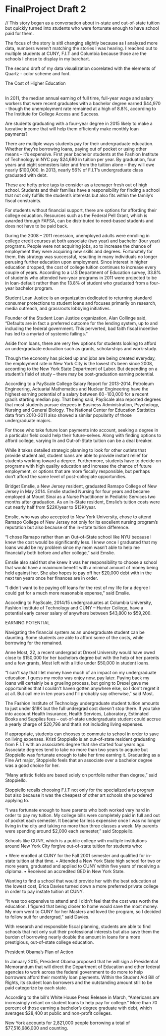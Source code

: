 # FinalProject Draft 2



// This story began as a conversation about in-state and out-of-state tuition but quickly turned into students who were fortunate enough to have school paid for them. 
   
   The focus of the story is sitll changing slightly because as I analyzed more data, numbers weren't matching the stories I was hearing. I reached out to multiple students at CUNY, F.I.T and Columbia because those are the schools I chose to display in my barchart.
   
   The second draft of my data visualization coorelated with the elements of Quartz - color scheme and font. 
   
The Cost of Higher Education

<br />In 2011, the median annual earning of full time, full-year wage and salary workers that were recent graduates with a bachelor degree earned $44,970 - though the unemployment rate remained at a high of 8.8%, according to The Institute for College Access and Success.

Are students graduating with a four-year degree in 2015 likely to make a lucrative income that will help them efficiently make monthly loan payments?

There are multiple ways students pay for their undergraduate education. Whether they’re borrowing loans, paying out of pocket or using other means – it’s expensive. First year bachelor students at the Fashion Institute of Technology in NYC pay $24,680 in tuition per year. By graduation, four years and eight semesters later and from the tuition alone – they will owe nearly $100,000. In 2013, nearly 56% of F.I.T’s undergraduate class graduated with debt.  

These are hefty price tags to consider as a teenager fresh out of high school. Students and their families have a responsibility for finding a school that not only fulfills the student’s interests but also fits within the family’s fiscal constraints. 

For students without financial support, there are options for affording their college education. Resources such as the Federal Pell Grant, which is awarded through FAFSA, can be distributed to need-based students and does not have to be paid back. 

During the 2008 – 2011 recession, unemployed adults were enrolling in college credit courses at both associate (two year) and bachelor (four year) programs. People were not acquiring jobs, so to increase the chance of employment they were acquiring new skills and degrees. Fortunately for them, this strategy was successful, resulting in many individuals no longer perusing further education upon employment. Since interest in higher education dropped, the cost of college tuition continues to increase every couple of years. According to a U.S Department of Education survey, 33.8% of students who attended two-year programs in 2011 were projected to be in loan-default rather than the 13.8% of student who graduated from a four-year bachelor program. 

Student Loan Justice is an organization dedicated to returning standard consumer protections to student loans and focuses primarily on research, media outreach, and grassroots lobbying initiatives.

Founder of the Student Loan Justice organization, Alan Collinge said, “Defaults are in fact a preferred outcome for the lending system, up to and including the federal government.  This perverted, bad faith fiscal incentive has led to a myriad of systemic failings.”

Aside from loans, there are very few options for students looking to afford an undergraduate education such as grants, scholarships and work-study.  

Though the economy has picked up and jobs are being created everyday, the employment rate in New York City is the lowest it’s been since 2008, according to the New York State Department of Labor. But depending on a student’s field of study – there may be post-graduation earning potential.

According to a PayScale College Salary Report for 2013-2014, Petroleum Engineering, Actuarial Mathematics and Nuclear Engineering have the highest earning potential of a salary between $60-$103,000 for a recent grad’s starting median pay. That being said, PayScale also reported degrees that most students pursue degrees in Business Administration, Psychology, Nursing and General Biology. The National Center for Education Statistics data from 2010-2011 also showed a similar popularity of those undergraduate majors.  

For those who take future loan payments into account, seeking a degree in a particular field could help their future-selves. Along with finding options to afford college, varying In and Out-of-State tuition can be a deal breaker. 

While it takes detailed strategic planning to look for other outlets that provide student aid, student loans are able to provide instant relief for students working toward a degree. Furthermore, students have to decide on programs with high quality education and increase the chance of future employment, or options that are more fiscally responsible, but perhaps don’t afford the same level of post-collegiate opportunities.

Bridget Emslie, a New Jersey resident, graduated Ramapo College of New Jersey in May 2014. Emslie studied Nursing for four years and became employed at Mount Sinai as a Nurse Practitioner in Pediatric Services two months after graduation. As an In-State resident, Emslie’s tuition costs were cut nearly half from $22K/year to $13K/year. 

Emslie, who was also accepted to New York University, chose to attend Ramapo College of New Jersey not only for its excellent nursing program’s reputation but also because of the in-state tuition difference. 

“I chose Ramapo rather than an Out-of-State school like NYU because I knew the cost would be significantly less. I knew once I graduated that my loans would be my problem since my mom wasn’t able to help me financially both before and after college,” said Emslie.

Emslie also said that she knew it was her responsibility to choose a school that would have a maximum benefit with a minimal amount of money being held against her. She also hopes to pay off her $20,000 debt with in the next ten years once her finances are in order.

“I didn't want to be paying off loans for the rest of my life for a degree I could get for a much more reasonable expense,” said Emslie.  

According to PayScale, 2014/15 undergraduates at Columbia University, Fashion Institute of Technology and CUNY – Hunter College, have a potential early career salary of anywhere between $43,800 to $59,200.

EARNING POTENTIAL

Navigating the financial system as an undergraduate student can be daunting. Some students are able to afford some of the costs, while borrowing for the remained.

Anne Most, 22, a recent undergrad at Drexel University would have owed close to $150,000 for her bachelors degree but with the help of her parents and a few grants, Most left with a little under $50,000 in student loans.
  
“I can't say that I let money have much of an impact on my undergraduate education. I guess my motto was enjoy now, pay later. Paying back my loans will certainly be a grueling process, but going to Drexel gave me opportunities that I couldn't haven gotten anywhere else, so I don't regret it at all. But call me in ten years and I'll probably say otherwise,” said Most.

The Fashion Institute of Technology undergraduate student tuition amounts to just under $18K but the full undergrad cost doesn’t stop there. If you take into account Health Insurance, Health Services, Laboratory, Estimated Books and Supplies fees – out-of-state undergraduate student could accrue a yearly charge of $20,796 and that’s not including living expenses. 

If appropriate, students can chooses to commute to school in order to save on living expenses. Kristi Stoppiello is an out-of-state resident graduating from F.I.T with an associate’s degree that she started four years ago. Associate degrees tend to take no more than two years to acquire but Stoppiello was fortunate enough to take her time earning it. Graduating as a Fine Art major, Stoppiello feels that an associate over a bachelor degree was a good choice for her.

“Many artistic fields are based solely on portfolio rather than degree,” said Stoppiello.

Stoppiello recalls choosing F.I.T not only for the specialized arts program but also because it was the cheapest of other art schools she pondered applying to. 

“I was fortunate enough to have parents who both worked very hard in order to pay my tuition. My college bills were completely paid in full and out of pocket each semester. It became far less expensive once I was no longer living in the city and taking no more than three classes a week. My parents were spending around $2,000 each semester,” said Stoppiello.

Schools like CUNY, which is a public college with multiple institutions around New York City forgive out-of-state tuition for students who:

•	Were enrolled at CUNY for the Fall 2001 semester and qualified for in-state tuition at that time. 
•	Attended a New York State high school for two or more years, graduated and applied to CUNY within five years of receiving a diploma.
•	Received an accredited GED in New York State.

Wanting to find a school that would provide her with the best education at the lowest cost, Erica Davies turned down a more preferred private college in order to pay instate tuition at CUNY. 

“It was too expensive to attend and I didn't feel that the cost was worth the education. I figured that being closer to home would save the most money. My mom went to CUNY for her Masters and loved the program, so I decided to follow suit for undergrad,” said Davies. 

With research and responsible fiscal planning, students are able to find schools that not only suit their professional interests but also save them the burden of borrowing nearly double the amount in loans for a more prestigious, out-of-state college education. 

President Obama’s Plan of Action

In January 2015, President Obama proposed that he will sign a Presidential Memorandum that will direct the Department of Education and other federal agencies to work across the federal government to do more to help borrowers afford their monthly loan payments. Within the Student Aid Bill of Rights, its student loan borrowers and the outstanding amount still to be paid categorize by each state. 

According to the bill’s White House Press Release in March, “Americans are increasingly reliant on student loans to help pay for college.” More than 70 percent of those earning a bachelor’s degree graduate with debt, which averages $28,400 at public and non-profit colleges.

New York accounts for 2,821,000 people borrowing a total of $77,516,686,000 and counting.

